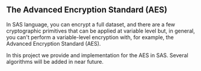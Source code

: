 ## The Advanced Encryption Standard (AES)

In SAS language, you can encrypt a full dataset, and there are a few cryptographic primitives that can be applied at variable level but, in general, you can't perform a variable-level encryption with, for example, the Advanced Encryption Standard (AES).

In this project we provide and implementation for the AES in SAS. Several algorithms will be added in near future.